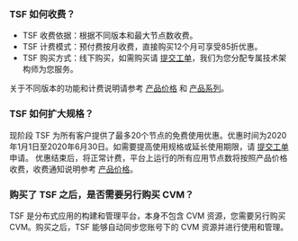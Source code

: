 ### TSF 如何收费？
- TSF 收费依据：根据不同版本和最大节点数收费。
- TSF 计费模式：预付费按月收费，直接购买12个月可享受85折优惠。
- TSF 购买方式：线下购买，如需购买请 [提交工单](https://console.cloud.tencent.com/workorder/category?level1_id=876&level2_id=931&source=0&data_title=%E8%85%BE%E8%AE%AF%E5%BE%AE%E6%9C%8D%E5%8A%A1%E5%B9%B3%E5%8F%B0%20TSF&step=1)，我们为您分配专属技术架构师为您服务。

关于不同版本的功能和计费说明请参考 [产品价格](https://cloud.tencent.com/document/product/649/30024) 和 [产品系列](https://cloud.tencent.com/document/product/649/30023)。

### TSF 如何扩大规格？
现阶段 TSF 为所有客户提供了最多20个节点的免费使用优惠。优惠时间为2020年1月1日至2020年6月30日。如需要提高使用规格或延长使用期限，请 [提交工单](https://console.cloud.tencent.com/workorder/category?level1_id=876&level2_id=931&source=0&data_title=%E8%85%BE%E8%AE%AF%E5%BE%AE%E6%9C%8D%E5%8A%A1%E5%B9%B3%E5%8F%B0%20TSF&step=1) 申请。
优惠结束后，将正常计费，平台上运行的所有应用节点数将按照产品价格收费，收费通知说明参考 [产品价格](https://cloud.tencent.com/document/product/649/30024)。


### 购买了 TSF 之后，是否需要另行购买 CVM？
TSF 是分布式应用的构建和管理平台，本身不包含 CVM 资源，您需要另行购买 CVM。购买之后，TSF 能够自动同步您账号下的 CVM 资源并进行使用和管理。
